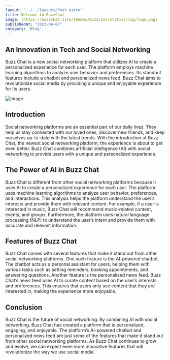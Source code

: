 ```yaml
---
layout: '../../layouts/Post.astro'
title: Welcome to BuzzChat
image: (https://buzzchat.site/themes/Buzzchat/statics/img/logo.png)
publishedAt: "2023-04-07"
category: 'Blog'
---
```


## An Innovation in Tech and Social Networking

Buzz Chat is a new social networking platform that utilizes AI to create a personalized experience for each user. The platform employs machine learning algorithms to analyze user behavior and preferences. Its standout features include a chatbot and personalized news feed. Buzz Chat aims to revolutionize social media by providing a unique and enjoyable experience for its users.


![image](https://buzzchat.site/themes/Buzzchat/statics/img/logo.png)

## Introduction

Social networking platforms are an essential part of our daily lives. They help us stay connected with our loved ones, discover new friends, and keep ourselves up-to-date with the latest trends. With the introduction of Buzz Chat, the newest social networking platform, the experience is about to get even better. Buzz Chat combines artificial intelligence (AI) with social networking to provide users with a unique and personalized experience.

## The Power of AI in Buzz Chat

Buzz Chat is different from other social networking platforms because it uses AI to create a personalized experience for each user. The platform uses machine learning algorithms to analyze user behavior, preferences, and interactions. This analysis helps the platform understand the user’s interests and provide them with relevant content. For example, if a user is interested in music, Buzz Chat will recommend music-related content, events, and groups. Furthermore, the platform uses natural language processing (NLP) to understand the user’s intent and provide them with accurate and relevant information.

## Features of Buzz Chat

Buzz Chat comes with several features that make it stand out from other social networking platforms. One such feature is the AI-powered chatbot. The chatbot acts as a personal assistant for users, helping them with various tasks such as setting reminders, booking appointments, and answering questions. Another feature is the personalized news feed. Buzz Chat’s news feed uses AI to curate content based on the user’s interests and preferences. This ensures that users only see content that they are interested in, making the experience more enjoyable.

## Conclusion

Buzz Chat is the future of social networking. By combining AI with social networking, Buzz Chat has created a platform that is personalized, engaging, and enjoyable. The platform’s AI-powered chatbot and personalized news feed are just some of the features that make it stand out from other social networking platforms. As Buzz Chat continues to grow and evolve, we can expect even more innovative features that will revolutionize the way we use social media.